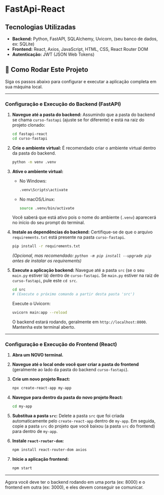 # FastApi-React

## Tecnologias Utilizadas

*   **Backend:** Python, FastAPI, SQLAlchemy, Uvicorn, (seu banco de dados, ex: SQLite)
*   **Frontend:** React, Axios, JavaScript, HTML, CSS, React Router DOM
*   **Autenticação:** JWT (JSON Web Tokens)

## 🚀 Como Rodar Este Projeto

Siga os passos abaixo para configurar e executar a aplicação completa em sua máquina local.

---

### Configuração e Execução do Backend (FastAPI)

1.  **Navegue até a pasta do backend:**
    Assumindo que a pasta do backend se chama `curso-fastapi` (ajuste se for diferente) e está na raiz do projeto clonado:
    ```bash
    cd fastapi-react
    cd curso-fastapi
    ```

2.  **Crie o ambiente virtual:**
    É recomendado criar o ambiente virtual dentro da pasta do backend.
    ```bash
    python -m venv .venv
    ```

3.  **Ative o ambiente virtual:**
    *   No Windows:
        ```bash
        .venv\Scripts\activate
        ```
    *   No macOS/Linux:
        ```bash
        source .venv/bin/activate
        ```
    Você saberá que está ativo pois o nome do ambiente (`.venv`) aparecerá no início do seu prompt do terminal.

4.  **Instale as dependências do backend:**
    Certifique-se de que o arquivo `requirements.txt` está presente na pasta `curso-fastapi`.
    ```bash
    pip install -r requirements.txt
    ```
    *(Opcional, mas recomendado: `python -m pip install --upgrade pip` antes de instalar os requirements)*

5.  **Execute a aplicação backend:**
    Navegue até a pasta `src` (se o seu `main.py` estiver lá) dentro de `curso-fastapi`. Se `main.py` estiver na raiz de `curso-fastapi`, pule este `cd src`.
    ```bash
    cd src 
    # (Execute o próximo comando a partir desta pasta 'src')
    ```
    Execute o Uvicorn:
    ```bash
    uvicorn main:app --reload
    ```
    O backend estará rodando, geralmente em `http://localhost:8000`. Mantenha este terminal aberto.

---

### Configuração e Execução do Frontend (React)

1.  **Abra um NOVO terminal.**
2.  **Navegue até o local onde você quer criar a pasta do frontend** (geralmente ao lado da pasta do backend `curso-fastapi`).
3.  **Crie um novo projeto React:**
    ```bash
    npx create-react-app my-app 
    ```
4.  **Navegue para dentro da pasta do novo projeto React:**
    ```bash
    cd my-app
    ```
5.  **Substitua a pasta `src`:**
    Delete a pasta `src` que foi criada automaticamente pelo `create-react-app` dentro de `my-app`. Em seguida, copie a pasta `src` do projeto que você baixou (a pasta `src` do frontend) para dentro de `my-app`.

6.  **Instale `react-router-dom`:**
    ```bash
    npm install react-router-dom axios 
    
    ```
7.  **Inicie a aplicação frontend:**
    ```bash
    npm start
    ```

---

Agora você deve ter o backend rodando em uma porta (ex: 8000) e o frontend em outra (ex: 3000), e eles devem conseguir se comunicar.

